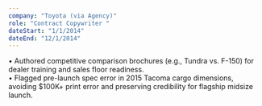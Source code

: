 ```yaml
---
company: "Toyota (via Agency)"
role: "Contract Copywriter "
dateStart: "1/1/2014"
dateEnd: "12/1/2014"
---
```

• Authored competitive comparison brochures (e.g., Tundra vs. F-150) for dealer training and sales floor readiness. <br />
• Flagged pre-launch spec error in 2015 Tacoma cargo dimensions, avoiding $100K+ print error and preserving credibility for flagship midsize launch.